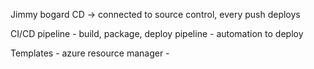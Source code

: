 

Jimmy bogard 
CD -> connected to source control, every push deploys

CI/CD pipeline
    - build, package, deploy pipeline
    - automation to deploy

Templates
    - azure resource manager
    - 